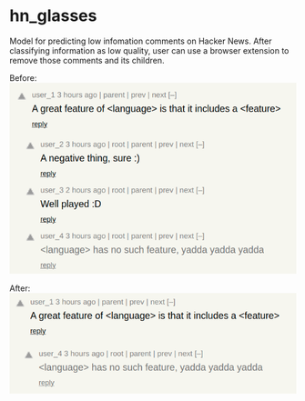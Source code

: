 # hn_glasses

Model for predicting low infomation comments on Hacker News. After classifying information as low quality, user can use a browser extension to remove those comments and its children.

Before:
<br>
<img src="pics/before.png" width="512"/>


After:
<br>
<img src="pics/after.png" width="512"/>
